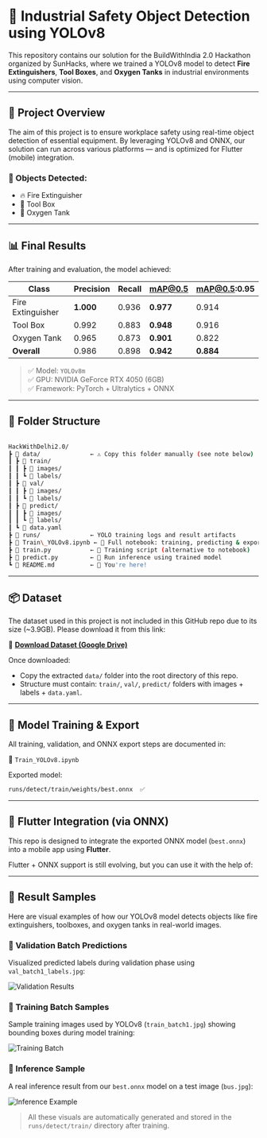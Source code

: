 # 🧯 Industrial Safety Object Detection using YOLOv8

This repository contains our solution for the BuildWithIndia 2.0 Hackathon organized by SunHacks, where we trained a YOLOv8 model to detect **Fire Extinguishers**, **Tool Boxes**, and **Oxygen Tanks** in industrial environments using computer vision.

---

## 🚀 Project Overview

The aim of this project is to ensure workplace safety using real-time object detection of essential equipment. By leveraging YOLOv8 and ONNX, our solution can run across various platforms — and is optimized for Flutter (mobile) integration.

### 📌 Objects Detected:
- 🔥 Fire Extinguisher
- 🧰 Tool Box
- 🧪 Oxygen Tank

---

## 📊 Final Results

After training and evaluation, the model achieved:

| Class            | Precision | Recall | mAP@0.5 | mAP@0.5:0.95 |
|------------------|-----------|--------|---------|---------------|
| Fire Extinguisher| **1.000** | 0.936  | **0.977** | 0.914 |
| Tool Box         | 0.992     | 0.883  | **0.948** | 0.916 |
| Oxygen Tank      | 0.965     | 0.873  | **0.901** | 0.822 |
| **Overall**      | 0.986     | 0.898  | **0.942** | **0.884** |

> ✅ Model: `YOLOv8m`  
> ✅ GPU: NVIDIA GeForce RTX 4050 (6GB)  
> ✅ Framework: PyTorch + Ultralytics + ONNX

---

## 📁 Folder Structure

```bash

HackWithDelhi2.0/
┣ 📁 data/              ← ⚠️ Copy this folder manually (see note below)
┃ ┣ 📁 train/
┃ ┃ ┣ 📁 images/
┃ ┃ ┗ 📁 labels/
┃ ┣ 📁 val/
┃ ┃ ┣ 📁 images/
┃ ┃ ┗ 📁 labels/
┃ ┣ 📁 predict/
┃ ┃ ┣ 📁 images/
┃ ┃ ┗ 📁 labels/
┃ ┗ 📄 data.yaml
┣ 📁 runs/              ← YOLO training logs and result artifacts
┣ 📜 Train\_YOLOv8.ipynb ← 📓 Full notebook: training, predicting & exporting
┣ 📜 train.py           ← 🔁 Training script (alternative to notebook)
┣ 📜 predict.py         ← 🧠 Run inference using trained model
┗ 📜 README.md          ← 📄 You're here!

```

---

## 📦 Dataset

The dataset used in this project is not included in this GitHub repo due to its size (\~3.9GB).
Please download it from this link:

🔗 **[Download Dataset (Google Drive)](https://drive.google.com/file/d/1Ok7KHy4YqOVjZhRWr56Lg0RvmvNfzMYj/view?usp=sharing)**

Once downloaded:

* Copy the extracted `data/` folder into the root directory of this repo.
* Structure must contain: `train/`, `val/`, `predict/` folders with images + labels + `data.yaml`.

---

## 🧠 Model Training & Export

All training, validation, and ONNX export steps are documented in:

📓 `Train_YOLOv8.ipynb`

Exported model:

```bash
runs/detect/train/weights/best.onnx  ✅
```

---

## 📱 Flutter Integration (via ONNX)

This repo is designed to integrate the exported ONNX model (`best.onnx`) into a mobile app using **Flutter**.

Flutter + ONNX support is still evolving, but you can use it with the help of:

---

## 📸 Result Samples

Here are visual examples of how our YOLOv8 model detects objects like fire extinguishers, toolboxes, and oxygen tanks in real-world images.

### 🔹 Validation Batch Predictions
Visualized predicted labels during validation phase using `val_batch1_labels.jpg`:

![Validation Results](runs/detect/train/val_batch1_labels.jpg)

### 🔹 Training Batch Samples
Sample training images used by YOLOv8 (`train_batch1.jpg`) showing bounding boxes during model training:

![Training Batch](runs/detect/train/train_batch1.jpg)

### 🔹 Inference Sample
A real inference result from our `best.onnx` model on a test image (`bus.jpg`):

![Inference Example](bus.jpg)

> All these visuals are automatically generated and stored in the `runs/detect/train/` directory after training.




